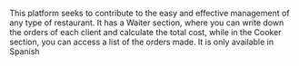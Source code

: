 This platform seeks to contribute to the easy and effective management of any type of restaurant. 
It has a Waiter section, where you can write down the orders of each client and calculate the total cost, while in the Cooker section, you can access a list of the orders made.
It is only available in Spanish
